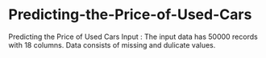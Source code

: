 # Predicting-the-Price-of-Used-Cars
Predicting the Price of Used Cars 
Input : 
The input data has 50000 records with 18 columns.
Data consists of missing and dulicate values.
